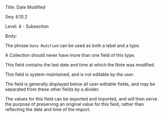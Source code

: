 Title:  Date Modified

Seq:    6.10.2

Level:  4 - Subsection

Body: 

The phrase `Date Modified` can be used as both a label and a type. 

A Collection should never have more than one field of this type. 

This field contains the last date and time at which the Note was modified. 

This field is system-maintained, and is not editable by the user. 

The field is generally displayed below all user-editable fields, and may be separated from these other fields by a divider. 

The values for this field can be exported and imported, and will then serve the purpose of preserving an original value for this field, rather than reflecting the date and time of the import.
